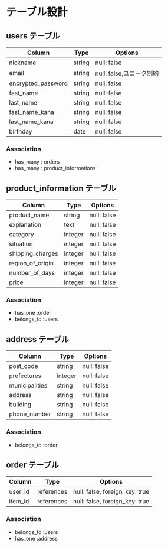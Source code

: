 # テーブル設計

## users テーブル

| Column             | Type   | Options                |
| ------------------ | ------ | ---------------------- |
| nickname           | string | null: false            |
| email              | string | null: false,ユニーク制約 |
| encrypted_password | string | null: false            |
| fast_name          | string | null: false            |
| last_name          | string | null: false            |
| fast_name_kana     | string | null: false            |
| last_name_kana     | string | null: false            |
| birthday           | date   | null: false            |

### Association

- has_many : orders
- has_many : product_informations

## product_information テーブル

| Column           | Type    | Options     |
| ---------------- | ------- | ----------- |
| product_name     | string  | null: false |
| explanation      | text    | null: false |
| category         | integer | null: false |
| situation        | integer | null: false |
| shipping_charges | integer | null: false |
| region_of_origin | integer | null: false |
| number_of_days   | integer | null: false |
| price            | integer | null: false |


### Association

- has_one :order
- belongs_to :users


## address テーブル

| Column         | Type    | Options     |
| -------------  | ------- | ----------- |
| post_code      | string  | null: false |
| prefectures    | integer | null: false |
| municipalities | string  | null: false |
| address        | string  | null: false |
| building       | string  | null: false |
| phone_number   | string  | null: false |


### Association

- belongs_to :order

## order テーブル

| Column     | Type       | Options                        |
| ---------  | ---------- | ------------------------------ |
| user_id    | references | null: false, foreign_key: true |
| item_id    | references | null: false, foreign_key: true |

### Association

- belongs_to :users
- has_one :address

